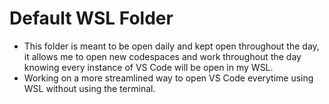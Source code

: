 # Default WSL Folder

* This folder is meant to be open daily and kept open throughout the day, it allows me to open new codespaces and work throughout the day knowing every instance of VS Code will be open in my WSL.
* Working on a more streamlined way to open VS Code everytime using WSL without using the terminal.
